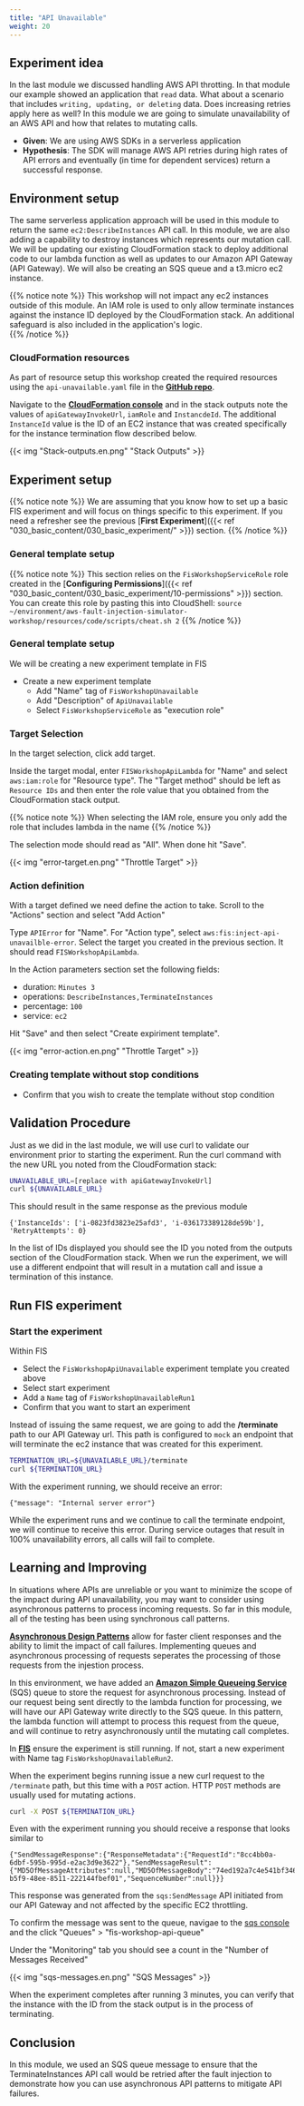 ```yaml
---
title: "API Unavailable"
weight: 20
---
```


## Experiment idea

In the last module we discussed handling AWS API throtting.  In that module our example showed an application that `read` data.  What about a scenario that includes `writing, updating, or deleting` data.  Does increasing retries apply here as well? In this module we are going to simulate unavailability of an AWS API and how that relates to mutating calls.  

* **Given**: We are using AWS SDKs in a serverless application
* **Hypothesis**: The SDK will manage AWS API retries during high rates of API errors and eventually (in time for dependent services) return a successful response.

## Environment setup

The same serverless application approach will be used in this module to return the same `ec2:DescribeInstances` API call.  In this module, we are also adding a capability to destroy instances which represents our mutation call.  We will be updating our existing CloudFormation stack to deploy additional code to our lambda function as well as updates to our Amazon API Gateway (API Gateway).  We will also be creating an SQS queue and a t3.micro ec2 instance.  

{{% notice note %}}
This workshop will not impact any ec2 instances outside of this module.  An IAM role is used to only allow terminate instances against the instance ID deployed by the CloudFormation stack.  An additional safeguard is also included in the application's logic.  
{{% /notice %}}

### CloudFormation resources

As part of resource setup this workshop created the required resources using the `api-unavailable.yaml` file in the [**GitHub repo**](https://github.com/aws-samples/aws-fault-injection-simulator-workshop/blob/main/resources/templates/api-failures/api-unavailable.yaml). 

Navigate to the [**CloudFormation console**](https://console.aws.amazon.com/cloudformation/home?#/stacks?filteringText=FisApiFailureUnavailable&viewNested=true&hideStacks=false&filteringStatus=active) and in the stack outputs note the values of `apiGatewayInvokeUrl`, `iamRole` and `InstancdeId`. The additional `InstanceId` value is the ID of an EC2 instance that was created specifically for the instance termination flow described below.

{{< img "Stack-outputs.en.png" "Stack Outputs" >}}

## Experiment setup

{{% notice note %}}
We are assuming that you know how to set up a basic FIS experiment and will focus on things specific to this experiment. If you need a refresher see the previous [**First Experiment**]({{< ref "030_basic_content/030_basic_experiment/" >}}) section.
{{% /notice %}}

### General template setup

{{% notice note %}}
This section relies on the `FisWorkshopServiceRole` role created in the [**Configuring Permissions**]({{< ref "030_basic_content/030_basic_experiment/10-permissions" >}}) section. You can create this role by pasting this into CloudShell: `source ~/environment/aws-fault-injection-simulator-workshop/resources/code/scripts/cheat.sh 2`
{{% /notice %}}

### General template setup

We will be creating a new experiment template in FIS

* Create a new experiment template
  * Add "Name" tag of `FisWorkshopUnavailable`
  * Add "Description" of `ApiUnavailable`
  * Select `FisWorkshopServiceRole` as "execution role"

### Target Selection

In the target selection, click add target.  

Inside the target modal, enter `FISWorkshopApiLambda` for "Name" and select `aws:iam:role` for "Resource type".  The "Target method" should be left as `Resource IDs` and then enter the role value that you obtained from the CloudFormation stack output.  

{{% notice note %}}
When selecting the IAM role, ensure you only add the role that includes lambda in the name
{{% /notice %}}  

The selection mode should read as "All".  When done hit "Save".  

{{< img "error-target.en.png" "Throttle Target" >}}

### Action definition

With a target defined we need define the action to take. Scroll to the "Actions" section and select "Add Action"

Type `APIError` for "Name".  For "Action type", select `aws:fis:inject-api-unavailble-error`. Select the target you created in the previous section.  It should read `FISWorkshopApiLambda`.  

In the Action parameters section set the following fields:
- duration: `Minutes 3`
- operations: `DescribeInstances,TerminateInstances`
- percentage: `100`
- service: `ec2`

Hit "Save" and then select "Create expiriment template". 

{{< img "error-action.en.png" "Throttle Target" >}}

### Creating template without stop conditions

* Confirm that you wish to create the template without stop condition

## Validation Procedure

Just as we did in the last module, we will use curl to validate our environment prior to starting the experiment.  Run the curl command with the new URL you noted from the CloudFormation stack:

```bash
UNAVAILABLE_URL=[replace with apiGatewayInvokeUrl]
curl ${UNAVAILABLE_URL}
```

This should result in the same response as the previous module

```
{'InstanceIds': ['i-0823fd3823e25afd3', 'i-036173389128de59b'], 'RetryAttempts': 0}
```

In the list of IDs displayed you should see the ID you noted from the outputs section of the CloudFormation stack.  When we run the experiment, we will use a different endpoint that will result in a mutation call and issue a termination of this instance.  

## Run FIS experiment

### Start the experiment

Within FIS

* Select the `FisWorkshopApiUnavailable` experiment template you created above 
* Select start experiment
* Add a `Name` tag of `FisWorkshopUnavailableRun1`
* Confirm that you want to start an experiment

Instead of issuing the same request, we are going to add the **/terminate** path to our API Gateway url.  This path is configured to `mock` an endpoint that will terminate the ec2 instance that was created for this experiment.  

```bash
TERMINATION_URL=${UNAVAILABLE_URL}/terminate
curl ${TERMINATION_URL}
```

With the experiment running, we should receive an error:

`{"message": "Internal server error"}`

While the experiment runs and we continue to call the terminate endpoint, we will continue to receive this error.  During service outages that result in 100% unavailability errors, all calls will fail to complete.  

## Learning and Improving

In situations where APIs are unreliable or you want to minimize the scope of the impact during API unavailability, you may want to consider using asynchronous patterns to process incoming requests.  So far in this module, all of the testing has been using synchronous call patterns.  

[**Asynchronous Design Patterns**](https://aws.amazon.com/blogs/compute/managing-backend-requests-and-frontend-notifications-in-serverless-web-apps/) allow for faster client responses and the ability to limit the impact of call failures.  Implementing queues and asynchronous processing of requests seperates the processing of those requests from the injestion process.  

In this environment, we have added an [**Amazon Simple Queueing Service**](https://aws.amazon.com/sqs/) (SQS) queue to store the request for asynchronous processing.  Instead of our request being sent directly to the lambda function for processing, we will have our API Gateway write directly to the SQS queue.  In this pattern, the lambda function will attempt to process this request from the queue, and will continue to retry asynchronously until the mutating call completes.  

In [**FIS**](https://console.aws.amazon.com/fis/home) ensure the experiment is still running.  If not, start a new experiment with Name tag `FisWorkshopUnavailableRun2`.  

When the experiment begins running issue a new curl request to the `/terminate` path, but this time with a `POST` action.  HTTP `POST` methods are usually used for mutating actions.  

```bash
curl -X POST ${TERMINATION_URL}
```

Even with the experiment running you should receive a response that looks similar to

```
{"SendMessageResponse":{"ResponseMetadata":{"RequestId":"8cc4bb0a-6dbf-595b-995d-e2ac3d9e3622"},"SendMessageResult":{"MD5OfMessageAttributes":null,"MD5OfMessageBody":"74ed192a7c4e541bf34668d1e8ef0027","MD5OfMessageSystemAttributes":null,"MessageId":"5a454f05-b5f9-48ee-8511-222144fbef01","SequenceNumber":null}}}
```

This response was generated from the `sqs:SendMessage` API initiated from our API Gateway and not affected by the specific EC2 throttling.  

To confirm the message was sent to the queue, navigae to the [sqs console](https://console.aws.amazon.com/sqs/v2/home) and the click "Queues" > "fis-workshop-api-queue"

Under the "Monitoring" tab you should see a count in the "Number of Messages Received"

{{< img "sqs-messages.en.png" "SQS Messages" >}}

When the experiment completes after running 3 minutes, you can verify that the instance with the ID from the stack output is in the process of terminating.  

## Conclusion 

In this module, we used an SQS queue message to ensure that the TerminateInstances API call would be retried after the fault injection to demonstrate how you can use asynchronous API patterns to mitigate API failures.  

